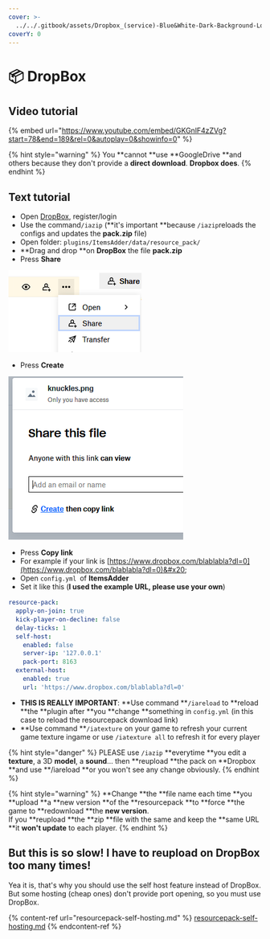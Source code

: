 ```yaml
---
cover: >-
  ../../.gitbook/assets/Dropbox_(service)-Blue&White-Dark-Background-Logo.wine.svg
coverY: 0
---
```


# 📦 DropBox

## Video tutorial

{% embed url="https://www.youtube.com/embed/GKGnlF4zZVg?start=78&end=189&rel=0&autoplay=0&showinfo=0" %}

{% hint style="warning" %}
You **cannot **use **GoogleDrive **and others because they don't provide a **direct download**. **Dropbox does**.
{% endhint %}

## Text tutorial

* Open [DropBox](https://dropbox.com), register/login
* Use the command`/iazip` (**it's important **because `/iazip`reloads the configs and updates the **pack.zip** file)
* Open folder: `plugins/ItemsAdder/data/resource_pack/`
* **Drag and drop **on **DropBox** the file **pack.zip**
* Press **Share**

![](<../../.gitbook/assets/immagine (25).png>)

* Press **Create**

![](<../../.gitbook/assets/immagine (24).png>)

* Press **Copy link**
* For example if your link is [https://www.dropbox.com/blablabla?dl=0](https://www.dropbox.com/blablabla?dl=0)&#x20;
* Open `config.yml `of **ItemsAdder**
* Set it like this (**I used the example URL, please use your own**)

```yaml
resource-pack:
  apply-on-join: true
  kick-player-on-decline: false
  delay-ticks: 1
  self-host:
    enabled: false
    server-ip: '127.0.0.1'
    pack-port: 8163
  external-host:
    enabled: true
    url: 'https://www.dropbox.com/blablabla?dl=0'
```

* **THIS IS REALLY IMPORTANT**: **Use command **`/iareload` to **reload **the **plugin after **you **change **something in `config.yml` (in this case to reload the resourcepack download link)
* **Use command **`/iatexture` on your game to refresh your current game texture ingame or use `/iatexture all` to refresh it for every player

{% hint style="danger" %}
PLEASE use `/iazip` **everytime **you edit a **texture**, a 3D **model**, a **sound**... then **reupload **the pack on **Dropbox **and use **/iareload **or you won't see any change obviously.
{% endhint %}

{% hint style="warning" %}
**Change **the **file name each time **you **upload **a **new version **of the **resourcepack **to **force **the game to **redownload **the **new version**.\
If you **reupload **the **zip **file with the same and keep the **same URL **it **won't update** to each player.
{% endhint %}

## But this is so slow! I have to reupload on DropBox too many times!

Yea it is, that's why you should use the self host feature instead of DropBox. But some hosting (cheap ones) don't provide port opening, so you must use DropBox.

{% content-ref url="resourcepack-self-hosting.md" %}
[resourcepack-self-hosting.md](resourcepack-self-hosting.md)
{% endcontent-ref %}
